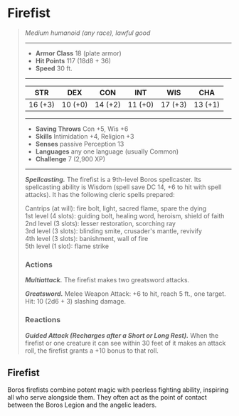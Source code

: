 # Firefist
>*Medium humanoid (any race), lawful good*
>___
>- **Armor Class** 18 (plate armor)
>- **Hit Points** 117 (18d8 + 36)
>- **Speed** 30 ft.
>___
>|STR|DEX|CON|INT|WIS|CHA|
>|:---:|:---:|:---:|:---:|:---:|:---:|
>|16 (+3)|10 (+0)|14 (+2)|11 (+0)|17 (+3)|13 (+1)|
>___
>- **Saving Throws** Con +5, Wis +6
>- **Skills** Intimidation +4, Religion +3
>- **Senses** passive Perception 13
>- **Languages** any one language (usually Common)
>- **Challenge** 7 (2,900 XP)
>___
>***Spellcasting.*** The firefist is a 9th-level Boros spellcaster. Its spellcasting ability is Wisdom (spell save DC 14, +6 to hit with spell attacks). It has the following cleric spells prepared:  
>
>Cantrips (at will): fire bolt, light, sacred flame, spare the dying  
>1st level (4 slots): guiding bolt, healing word, heroism, shield of faith  
>2nd level (3 slots): lesser restoration, scorching ray  
>3rd level (3 slots): blinding smite, crusader's mantle, revivify  
>4th level (3 slots): banishment, wall of fire  
>5th level (1 slot): flame strike  
>
>### Actions
>***Multiattack.*** The firefist makes two greatsword attacks.  
>
>***Greatsword.*** Melee Weapon Attack: +6 to hit, reach 5 ft., one target. Hit: 10 (2d6 + 3) slashing damage.  
>
>### Reactions
>***Guided Attack (Recharges after a Short or Long Rest).*** When the firefist or one creature it can see within 30 feet of it makes an attack roll, the firefist grants a +10 bonus to that roll.
## Firefist
Boros firefists combine potent magic with peerless fighting ability, inspiring all who serve alongside them. They often act as the point of contact between the Boros Legion and the angelic leaders.